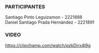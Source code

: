 ### PARTICIPANTES
Santiago Pinto Leguizamon - 2221888\
Daniel Santiago Prada Hernández - 2221891

### VIDEO
https://clipchamp.com/watch/pzkDirx4l9g
